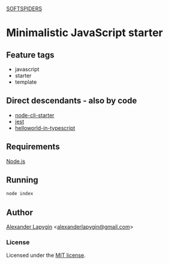 [SOFTSPIDERS](https://github.com/softspiders/softspiders)

# Minimalistic JavaScript starter

## Feature tags

- javascript
- starter
- template

## Direct descendants - also by code

- [node-cli-starter](https://github.com/softspiders/node-cli-starter)
- [jest](https://github.com/softspiders/jest-starter)
- [helloworld-in-typescript](https://github.com/softspiders/helloworld-in-typescript)

## Requirements

[Node.js](https://nodejs.org/en/download/package-manager/)

## Running

```sh
node index
```

## Author

[Alexander Lapygin](https://github.com/AlexanderLapygin) <<alexanderlapygin@gmail.com>>

### License

Licensed under the [MIT license](./LICENSE).
